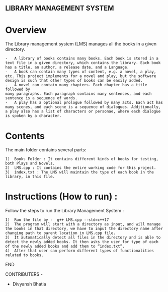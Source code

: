 ## LIBRARY MANAGEMENT SYSTEM

# Overview

The Library management system (LMS) manages all the books in a given directory.

	-	A library of books contains many books. Each book is stored in a text file in a given directory, which contains the library. Each book has a title, an author, a release date, and a Language.	
	-   A book can contain many types of content, e.g. a novel, a play, etc. This project implements for a novel and play, but the software design is such that other types of books can be easily added.
	-	A novel can contain many chapters. Each chapter has a title followed by
	many paragraphs. Each paragraph contains many sentences, and each sentence is a sequence of words.
	-	A play has a optional prologue followed by many acts. Each act has many scenes, and each scene is a sequence of dialogues. Additionally, a play also has a list of characters or personae, where each dialogue is spoken by a character.

# Contents

The main folder contains several parts:

	1)	Books Folder : It contains different kinds of books for testing, both Plays and Novels.
	2)	LMS.cpp : It contains the entire working code for this project.
	3)  index.txt : The LMS will maintain the type of each book in the library, in this file.

# Instructions (How to run) :

Follow the steps to run the Library Management System :

	1)  Run the file by -  g++ LMS.cpp --std=c++17
	2)	The program will start with a directory as input, and will manage the books in that directory, we have to input the directory name after changing path to parent location in LMS.cpp file.
	3)	It automatically detect all files in the directory and is able to detect the newly added books. It then asks the user for type of each of the newly added books and add them to “index.txt”.
	4)  After that user can perform different types of functionalities related to books.


END

CONTRIBUTERS - 

- Divyansh Bhatia
